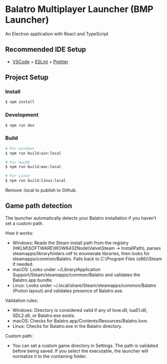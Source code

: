 # Balatro Multiplayer Launcher (BMP Launcher)

An Electron application with React and TypeScript

## Recommended IDE Setup

- [VSCode](https://code.visualstudio.com/) + [ESLint](https://marketplace.visualstudio.com/items?itemName=dbaeumer.vscode-eslint) + [Prettier](https://marketplace.visualstudio.com/items?itemName=esbenp.prettier-vscode)

## Project Setup

### Install

```bash
$ npm install
```

### Development

```bash
$ npm run dev
```

### Build

```bash
# For windows
$ npm run build:win:local

# For macOS
$ npm run build:mac:local

# For Linux
$ npm run build:linux:local
```

Remove :local to publish to Github.

## Game path detection

The launcher automatically detects your Balatro installation if you haven’t set a custom path.

How it works:
- Windows: Reads the Steam install path from the registry (HKLM\SOFTWARE\WOW6432Node\Valve\Steam → InstallPath), parses steamapps/libraryfolders.vdf to enumerate libraries, then looks for steamapps/common/Balatro. Falls back to C:\Program Files (x86)\Steam if needed.
- macOS: Looks under ~/Library/Application Support/Steam/steamapps/common/Balatro and validates the Balatro.app bundle.
- Linux: Looks under ~/.local/share/Steam/steamapps/common/Balatro (Proton layout) and validates presence of Balatro.exe.

Validation rules:
- Windows: Directory is considered valid if any of love.dll, lua51.dll, SDL2.dll, or Balatro.exe exists.
- macOS: Checks for Balatro.app/Contents/Resources/Balatro.love.
- Linux: Checks for Balatro.exe in the Balatro directory.

Custom path:
- You can set a custom game directory in Settings. The path is validated before being saved. If you select the executable, the launcher will normalize it to the containing folder.
